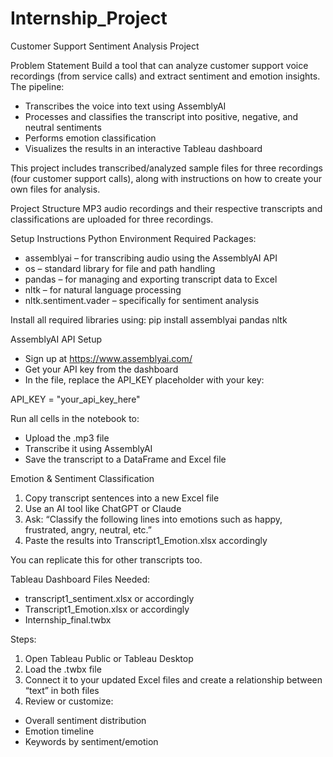 # Internship_Project

Customer Support Sentiment Analysis Project

Problem Statement
Build a tool that can analyze customer support voice recordings (from service calls) and extract sentiment and emotion insights. The pipeline:
- Transcribes the voice into text using AssemblyAI
- Processes and classifies the transcript into positive, negative, and neutral sentiments
- Performs emotion classification
- Visualizes the results in an interactive Tableau dashboard

This project includes transcribed/analyzed sample files for three recordings (four customer support calls), along with instructions on how to create your own files for analysis.  

Project Structure 
MP3 audio recordings and their respective transcripts and classifications are uploaded for three recordings. 

Setup Instructions
Python Environment
Required Packages:
- assemblyai – for transcribing audio using the AssemblyAI API
- os – standard library for file and path handling
- pandas – for managing and exporting transcript data to Excel
- nltk – for natural language processing
- nltk.sentiment.vader – specifically for sentiment analysis

Install all required libraries using:
pip install assemblyai pandas nltk

AssemblyAI API Setup
- Sign up at https://www.assemblyai.com/
- Get your API key from the dashboard
- In the file, replace the API_KEY placeholder with your key:

API_KEY = "your_api_key_here"

Run all cells in the notebook to:
- Upload the .mp3 file
- Transcribe it using AssemblyAI
- Save the transcript to a DataFrame and Excel file

Emotion & Sentiment Classification
1. Copy transcript sentences into a new Excel file
2. Use an AI tool like ChatGPT or Claude
3. Ask:
   “Classify the following lines into emotions such as happy, frustrated, angry, neutral, etc.”
4. Paste the results into Transcript1_Emotion.xlsx accordingly

You can replicate this for other transcripts too.


Tableau Dashboard
Files Needed:
- transcript1_sentiment.xlsx or accordingly 
- Transcript1_Emotion.xlsx or accordingly
- Internship_final.twbx

Steps:
1. Open Tableau Public or Tableau Desktop
2. Load the .twbx file
3. Connect it to your updated Excel files and create a relationship between “text” in both files
4. Review or customize:
- Overall sentiment distribution
- Emotion timeline
- Keywords by sentiment/emotion




